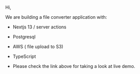 Hi,

We are building a file converter application with: 

- Nextjs 13 / server actions
- Postgresql
- AWS ( file upload to S3)
- TypeScript

- Please check the link above for taking a look at live demo.

